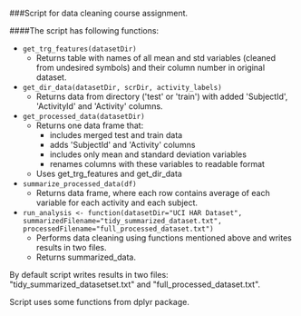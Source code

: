 ###Script for data cleaning course assignment.

####The script has following functions:

* `get_trg_features(datasetDir)`
    * Returns table with names of all mean and std variables (cleaned from undesired symbols) and their column number in original dataset.
* `get_dir_data(datasetDir, scrDir, activity_labels)`
    * Returns data from directory ('test' or 'train') with added 'SubjectId', 'ActivityId' and 'Activity' columns.
* `get_processed_data(datasetDir)`
    * Returns one data frame that:
        * includes merged test and train data
        * adds 'SubjectId' and 'Activity' columns
        * includes only mean and standard deviation variables
        * renames columns with these variables to readable format
    * Uses get_trg_features and get_dir_data
* `summarize_processed_data(df)`
    * Returns data frame, where each row contains average of each variable for each activity and each subject.
* `run_analysis <- function(datasetDir="UCI HAR Dataset", summarizedFilename="tidy_summarized_dataset.txt", processedFilename="full_processed_dataset.txt")`
    * Performs data cleaning using functions mentioned above and writes results in two files.
    * Returns summarized_data.

By default script writes results in two files: "tidy_summarized_datasetset.txt" and "full_processed_dataset.txt".

Script uses some functions from dplyr package.
